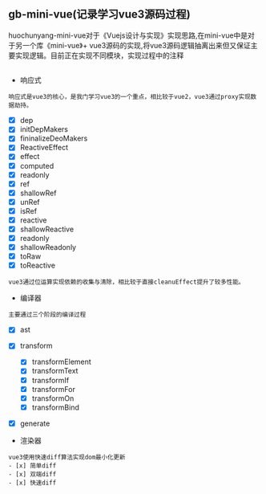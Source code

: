 ## gb-mini-vue(记录学习vue3源码过程)

huochunyang-mini-vue对于《Vuejs设计与实现》实现思路,在mini-vue中是对于另一个库《mini-vue》+ vue3源码的实现,将vue3源码逻辑抽离出来但又保证主要实现逻辑。目前正在实现不同模块，实现过程中的注释

##

- 响应式
```
响应式是vue3的核心，是我门学习vue3的一个重点，相比较于vue2，vue3通过proxy实现数据劫持。
```
- [x] dep
- [x] initDepMakers
- [x] fininalizeDeoMakers
- [x] ReactiveEffect
- [x] effect
- [x] computed
- [x] readonly
- [x] ref
- [x] shallowRef
- [x] unRef
- [x] isRef
- [x] reactive
- [x] shallowReactive
- [x] readonly
- [x] shallowReadonly
- [x] toRaw
- [x] toReactive

```
vue3通过位运算实现依赖的收集与清除，相比较于直接cleanuEffect提升了较多性能。 
```

- 编译器
```
主要通过三个阶段的编译过程
```
- [x] ast
- [x] transform
  - [x] transformElement
  - [x] transformText
  - [x] transformIf
  - [x] transformFor
  - [x] transformOn
  - [x] transformBind
- [x] generate


- 渲染器
```
vue3使用快速diff算法实现dom最小化更新
- [x] 简单diff
- [x] 双端diff
- [x] 快速diff
```
